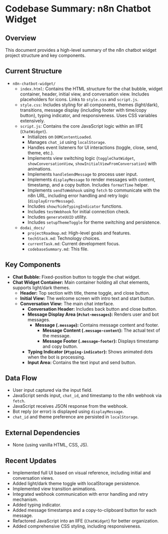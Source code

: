 # Codebase Summary: n8n Chatbot Widget

## Overview
This document provides a high-level summary of the n8n chatbot widget project structure and key components.

## Current Structure
- `n8n-chatbot-widget/`
  - `index.html`: Contains the HTML structure for the chat bubble, widget container, header, initial view, and conversation view. Includes placeholders for icons. Links to `style.css` and `script.js`.
  - `style.css`: Includes styling for all components, themes (light/dark), transitions, message display (including footer with time/copy button), typing indicator, and responsiveness. Uses CSS variables extensively.
  - `script.js`: Contains the core JavaScript logic within an IIFE (`ChatWidget`).
    - Initializes on `DOMContentLoaded`.
    - Manages `chat_id` using `localStorage`.
    - Handles event listeners for UI interactions (toggle, close, send, theme, etc.).
    - Implements view switching logic (`toggleChatWidget`, `showConversationView`, `showInitialViewFromConversation`) with animations.
    - Implements `handleSendMessage` to process user input.
    - Implements `displayMessage` to render messages with content, timestamp, and a copy button. Includes `formatTime` helper.
    - Implements `sendToWebhook` using `fetch` to communicate with the n8n URL, including error handling and retry logic (`displayErrorMessage`).
    - Includes `show/hideTypingIndicator` functions.
    - Includes `testWebhook` for initial connection check.
    - Includes `generateUUID` utility.
    - Includes `setupThemeToggle` for theme switching and persistence.
  - `dodai_docs/`
    - `projectRoadmap.md`: High-level goals and features.
    - `techStack.md`: Technology choices.
    - `currentTask.md`: Current development focus.
    - `codebaseSummary.md`: This file.

## Key Components
- **Chat Bubble:** Fixed-position button to toggle the chat widget.
- **Chat Widget Container:** Main container holding all chat elements, supports light/dark themes.
  - **Header:** Top section with title, theme toggle, and close button.
  - **Initial View:** The welcome screen with intro text and start button.
  - **Conversation View:** The main chat interface.
    - **Conversation Header:** Includes back button and close button.
    - **Message Display Area (`#chat-messages`):** Renders user and bot messages.
      - **Message (`.message`):** Contains message content and footer.
        - **Message Content (`.message-content`):** The actual text of the message.
        - **Message Footer (`.message-footer`):** Displays timestamp and copy button.
    - **Typing Indicator (`#typing-indicator`):** Shows animated dots when the bot is processing.
    - **Input Area:** Contains the text input and send button.

## Data Flow
- User input captured via the input field.
- JavaScript sends input, `chat_id`, and timestamp to the n8n webhook via `fetch`.
- JavaScript receives JSON response from the webhook.
- Bot reply (or error) is displayed using `displayMessage`.
- `chat_id` and theme preference are persisted in `localStorage`.

## External Dependencies
- None (using vanilla HTML, CSS, JS).

## Recent Updates
- Implemented full UI based on visual reference, including initial and conversation views.
- Added light/dark theme toggle with localStorage persistence.
- Implemented view transition animations.
- Integrated webhook communication with error handling and retry mechanism.
- Added typing indicator.
- Added message timestamps and a copy-to-clipboard button for each message.
- Refactored JavaScript into an IIFE (`ChatWidget`) for better organization.
- Added comprehensive CSS styling, including responsiveness.

